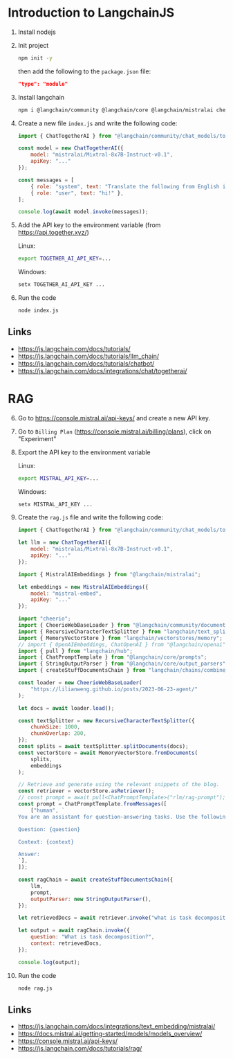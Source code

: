 # Introduction to LangchainJS

1. Install nodejs

2. Init project

    ```bash
    npm init -y
    ```

    then add the following to the `package.json` file:

    ```json
    "type": "module"
    ```

3. Install langchain

    ```bash
    npm i @langchain/community @langchain/core @langchain/mistralai cheerio openai
    ```

4. Create a new file `index.js` and write the following code:

    ```javascript
    import { ChatTogetherAI } from "@langchain/community/chat_models/togetherai";

    const model = new ChatTogetherAI({
        model: "mistralai/Mixtral-8x7B-Instruct-v0.1",
        apiKey: "..."
    });

    const messages = [
        { role: "system", text: "Translate the following from English into Italian" },
        { role: "user", text: "hi!" },
    ];

    console.log(await model.invoke(messages));
    ```

5. Add the API key to the environment variable (from https://api.together.xyz/)

    Linux:

    ```bash
    export TOGETHER_AI_API_KEY=...
    ```

    Windows:

    ```bash
    setx TOGETHER_AI_API_KEY ...
    ```

6. Run the code

    ```bash
    node index.js
    ```

## Links

- https://js.langchain.com/docs/tutorials/
- https://js.langchain.com/docs/tutorials/llm_chain/
- https://js.langchain.com/docs/tutorials/chatbot/
- https://js.langchain.com/docs/integrations/chat/togetherai/

# RAG

6. Go to https://console.mistral.ai/api-keys/ and create a new API key.

7. Go to `Billing Plan` (https://console.mistral.ai/billing/plans), click on "Experiment"

8. Export the API key to the environment variable

    Linux:

    ```bash
    export MISTRAL_API_KEY=...
    ```

    Windows:

    ```bash
    setx MISTRAL_API_KEY ...
    ```

9. Create the `rag.js` file and write the following code:

    ```javascript
    import { ChatTogetherAI } from "@langchain/community/chat_models/togetherai";

    let llm = new ChatTogetherAI({
        model: "mistralai/Mixtral-8x7B-Instruct-v0.1",
        apiKey: "..."
    });

    import { MistralAIEmbeddings } from "@langchain/mistralai";

    let embeddings = new MistralAIEmbeddings({
        model: "mistral-embed",
        apiKey: "..."
    });

    import "cheerio";
    import { CheerioWebBaseLoader } from "@langchain/community/document_loaders/web/cheerio";
    import { RecursiveCharacterTextSplitter } from "langchain/text_splitter";
    import { MemoryVectorStore } from "langchain/vectorstores/memory";
    // import { OpenAIEmbeddings, ChatOpenAI } from "@langchain/openai";
    import { pull } from "langchain/hub";
    import { ChatPromptTemplate } from "@langchain/core/prompts";
    import { StringOutputParser } from "@langchain/core/output_parsers";
    import { createStuffDocumentsChain } from "langchain/chains/combine_documents";

    const loader = new CheerioWebBaseLoader(
        "https://lilianweng.github.io/posts/2023-06-23-agent/"
    );

    let docs = await loader.load();

    const textSplitter = new RecursiveCharacterTextSplitter({
        chunkSize: 1000,
        chunkOverlap: 200,
    });
    const splits = await textSplitter.splitDocuments(docs);
    const vectorStore = await MemoryVectorStore.fromDocuments(
        splits,
        embeddings
    );

    // Retrieve and generate using the relevant snippets of the blog.
    const retriever = vectorStore.asRetriever();
    // const prompt = await pull<ChatPromptTemplate>("rlm/rag-prompt");
    const prompt = ChatPromptTemplate.fromMessages([
        ["human", `
    You are an assistant for question-answering tasks. Use the following pieces of retrieved context to answer the question. If you don't know the answer, just say that you don't know. Use three sentences maximum and keep the answer concise.

    Question: {question} 

    Context: {context} 

    Answer:
    `],
    ]);

    const ragChain = await createStuffDocumentsChain({
        llm,
        prompt,
        outputParser: new StringOutputParser(),
    });

    let retrievedDocs = await retriever.invoke("what is task decomposition");

    let output = await ragChain.invoke({
        question: "What is task decomposition?",
        context: retrievedDocs,
    });

    console.log(output);
    ```

10. Run the code

    ```bash
    node rag.js
    ```

## Links

- https://js.langchain.com/docs/integrations/text_embedding/mistralai/
- https://docs.mistral.ai/getting-started/models/models_overview/
- https://console.mistral.ai/api-keys/
- https://js.langchain.com/docs/tutorials/rag/
